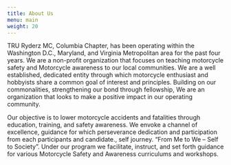 ```yaml
---
title: About Us
menu: main
weight: 20
---
```


TRU Ryderz MC, Columbia Chapter, has been operating within the Washington D.C., Maryland, and Virginia Metropolitan area for the past four years. We are a non-profit organization that focuses on teaching motorcycle safety and Motorcycle awareness to our local communities. We are a well established, dedicated entity through which motorcycle enthusiast and hobbyists share a common goal of interest and principles. Building on our commonalities, strengthening our bond through fellowship, We are an organization that looks to make a positive impact in our operating community.

Our objective is to lower motorcycle accidents and fatalities through education, training, and safety awareness. We envoke a channel of excellence, guidance for which perseverance dedication and participation from each participants and candidate., self journey. “From Me to We – Self to Society”. Under our program we facilitate, instruct, and set forth guidance for various Motorcycle Safety and Awareness curriculums and workshops.